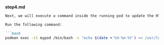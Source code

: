 **step4.md**
```markdown
Next, we will execute a command inside the running pod to update the HTML being served.

Run the following command:

```bash
podman exec -it mypod /bin/bash -c "echo $(date +'%d-%m-%Y') >> /usr/local/apache2/htdocs/index.html"
